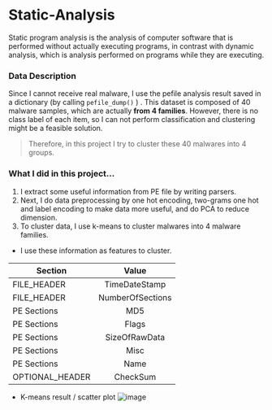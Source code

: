 # Static-Analysis

Static program analysis is the analysis of computer software that is performed without actually executing programs, in contrast with dynamic analysis, which is analysis performed on programs while they are executing.

### Data Description
Since I cannot receive real malware, I use the pefile analysis result saved in a dictionary (by calling `pefile_dump()` ) .
This dataset is composed of 40 malware samples, which are actually **from 4 families**. However, there is no class label of each item, so I can not perform classification and clustering might be a feasible solution.

> Therefore, in this project I try to cluster these 40 malwares into 4 groups. 

### What I did in this project... 
1. I extract some useful information from PE file by writing parsers. 
2. Next, I do data preprocessing by one hot encoding, two-grams one hot and label encoding to make data more useful, and do PCA to reduce dimension. 
3. To cluster data, I use k-means to cluster malwares into 4 malware families.

- I use these information as features to cluster.

Section | Value | 
----------|:-----:|
FILE_HEADER | TimeDateStamp |
FILE_HEADER |  NumberOfSections |
PE Sections | MD5 |
PE Sections         | Flags |
PE Sections         | SizeOfRawData |
PE Sections         | Misc |
PE Sections         | Name |
OPTIONAL_HEADER | CheckSum |

- K-means result / scatter plot
![image]('https://github.com/sourchen/Static-Analysis/blob/main/k-means.png')
